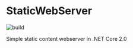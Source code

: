 # StaticWebServer

![build](https://travis-ci.org/joan-serra/StaticWebServer.svg?branch=master "build status")

Simple static content webserver in .NET Core 2.0